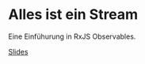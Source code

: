 # Alles ist ein Stream

Eine Einfühurung in RxJS Observables.

[Slides](http://kahlil.github.io/observables)
